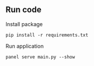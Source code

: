 
## Run code
Install package
```
pip install -r requirements.txt
```

Run application
```
panel serve main.py --show 
```


